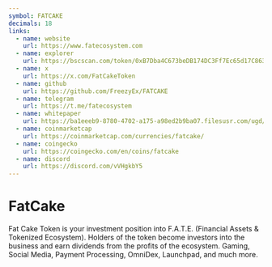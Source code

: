```yaml
---
symbol: FATCAKE
decimals: 18
links:
  - name: website
    url: https://www.fatecosystem.com
  - name: explorer
    url: https://bscscan.com/token/0xB7Dba4C673beDB174DC3Ff7Ec65d17C863d39b16
  - name: x
    url: https://x.com/FatCakeToken
  - name: github
    url: https://github.com/FreezyEx/FATCAKE
  - name: telegram
    url: https://t.me/fatecosystem
  - name: whitepaper
    url: https://ba1eeeb9-8780-4702-a175-a98ed2b9ba07.filesusr.com/ugd/8b9157_cab43e21359e45a7b90d1b6507ffea6d.pdf
  - name: coinmarketcap
    url: https://coinmarketcap.com/currencies/fatcake/
  - name: coingecko
    url: https://coingecko.com/en/coins/fatcake
  - name: discord
    url: https://discord.com/vVHgkbY5
---
```


# FatCake

Fat Cake Token is your investment position into F.A.T.E. (Financial Assets & Tokenized Ecosystem). Holders of the token become investors into the business and earn dividends from the profits of the ecosystem. Gaming, Social Media, Payment Processing, OmniDex, Launchpad, and much more.
